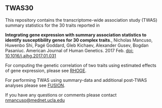 TWAS30
------

This repository contains the transcriptome-wide association study (TWAS) summary statistics for the
30 traits reported in

**Integrating gene expression with summary association statistics to
identify susceptibility genes for 30 complex traits**.,
Nicholas Mancuso, Huwenbo Shi, Pagé Goddard, Gleb Kichaev,
Alexander Gusev, Bogdan Pasaniuc.
American Journal of Human Genetics. 2017 Feb. [doi: 10.1016/j.ajhg.2017.01.031](http://www.cell.com/ajhg/fulltext/S0002-9297(17)30032-0)

For computing the genetic correlation of two traits using estimated effects of gene expression, please see [RHOGE](http://github.com/bogdanlab/RHOGE).

For performing TWAS using summary-data and additional post-TWAS analyses please see [FUSION](http://github.com/gusevlab/fusion_twas).

If you have any questions or comments please contact nmancuso@mednet.ucla.edu
